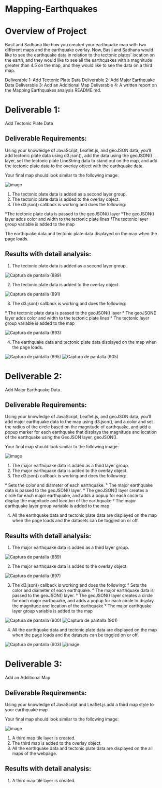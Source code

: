 # Mapping-Earthquakes

# Overview of Project

Basil and Sadhana like how you created your earthquake map with two different maps and the earthquake overlay. Now, Basil and Sadhana would like to see the earthquake data in relation to the tectonic plates’ location on the earth, and they would like to see all the earthquakes with a magnitude greater than 4.5 on the map, and they would like to see the data on a third map.

Deliverable 1: Add Tectonic Plate Data
Deliverable 2: Add Major Earthquake Data
Deliverable 3: Add an Additional Map
Deliverable 4: A written report on the Mapping Earthquakes analysis README.md.

# Deliverable 1:

Add Tectonic Plate Data
## Deliverable Requirements:

Using your knowledge of JavaScript, Leaflet.js, and geoJSON data, you’ll add tectonic plate data using d3.json(), add the data using the geoJSON() layer, set the tectonic plate LineString data to stand out on the map, and add the tectonic plate data to the overlay object with the earthquake data.

Your final map should look similar to the following image:

![image](https://user-images.githubusercontent.com/86340630/137013709-84bbfc53-afc2-45ec-ae22-8b1696a4ced1.png)

1. The tectonic plate data is added as a second layer group.
2. The tectonic plate data is added to the overlay object.
3. The d3.json() callback is working and does the following:

°The tectonic plate data is passed to the geoJSON() layer
°The geoJSON() layer adds color and width to the tectonic plate lines
°The tectonic layer group variable is added to the map

The earthquake data and tectonic plate data displayed on the map when the page loads.

## Results with detail analysis:

1. The tectonic plate data is added as a second layer group.

![Captura de pantalla (889)](https://user-images.githubusercontent.com/86340630/137025321-dc07431d-79a0-4e01-aac3-61a08e1f55d8.png)

2. The tectonic plate data is added to the overlay object.

![Captura de pantalla (891)](https://user-images.githubusercontent.com/86340630/137025532-67d276d2-83f2-45c7-9ce3-cbbc3e94e2cb.png)

3. The d3.json() callback is working and does the following:

° The tectonic plate data is passed to the geoJSON() layer
° The geoJSON() layer adds color and width to the tectonic plate lines
° The tectonic layer group variable is added to the map

![Captura de pantalla (893)](https://user-images.githubusercontent.com/86340630/137025979-68a18988-12a3-4f36-a7c7-d8bb68a58fb8.png)

4. The earthquake data and tectonic plate data displayed on the map when the page loads.

![Captura de pantalla (895)](https://user-images.githubusercontent.com/86340630/137026525-aae99937-cfe5-458b-9a0d-c5d5a70cbc3d.png)
![Captura de pantalla (905)](https://user-images.githubusercontent.com/86340630/138030334-3ecbabc4-8416-40ac-b022-0fc983ac79df.png)

# Deliverable 2:

Add Major Earthquake Data

## Deliverable Requirements:
Using your knowledge of JavaScript, Leaflet.js, and geoJSON data, you’ll add major earthquake data to the map using d3.json(), and a color and set the radius of the circle based on the magnitude of earthquake, and add a popup marker for each earthquake that displays the magnitude and location of the earthquake using the GeoJSON layer, geoJSON().

Your final map should look similar to the following image:

![image](https://user-images.githubusercontent.com/86340630/137026645-9cf56a21-7259-42ea-b46b-ad1f60b9b834.png)

1. The major earthquake data is added as a third layer group.
2. The major earthquake data is added to the overlay object.
3. The d3.json() callback is working and does the following:

° Sets the color and diameter of each earthquake.
° The major earthquake data is passed to the geoJSON() layer.
° The geoJSON() layer creates a circle for each major earthquake, and adds a popup for each circle to display the magnitude and location of the earthquake
° The major earthquake layer group variable is added to the map

4. All the earthquake data and tectonic plate data are displayed on the map when the page loads and the datasets can be toggled on or off.

## Results with detail analysis:

1. The major earthquake data is added as a third layer group.

![Captura de pantalla (889)](https://user-images.githubusercontent.com/86340630/137027001-c473de44-9ff3-4116-b065-5616b95aa76f.png)

2. The major earthquake data is added to the overlay object.

![Captura de pantalla (897)](https://user-images.githubusercontent.com/86340630/137027287-5dc8f25f-a3ab-4673-b8e4-a991a5058bfa.png)

3. The d3.json() callback is working and does the following:
° Sets the color and diameter of each earthquake.
° The major earthquake data is passed to the geoJSON() layer.
° The geoJSON() layer creates a circle for each major earthquake, and adds a popup for each circle to display the magnitude and location of the earthquake
° The major earthquake layer group variable is added to the map

![Captura de pantalla (900)](https://user-images.githubusercontent.com/86340630/137027765-603d330c-1265-4ff5-824a-f15d9f9d02ed.png)
![Captura de pantalla (901)](https://user-images.githubusercontent.com/86340630/137027838-81831f89-69ae-499a-baa3-48b32f45d1dd.png)

4. All the earthquake data and tectonic plate data are displayed on the map when the page loads and the datasets can be toggled on or off.

![Captura de pantalla (903)](https://user-images.githubusercontent.com/86340630/137028239-69d0fb56-6ada-4c82-9e46-315c27843755.png)
![image](https://user-images.githubusercontent.com/86340630/137028270-d8e21f7a-c35a-4762-a039-5afe3b44a7da.png)

# Deliverable 3:

Add an Additional Map

## Deliverable Requirements:

Using your knowledge of JavaScript and Leaflet.js add a third map style to your earthquake map.

Your final map should look similar to the following image:

![image](https://user-images.githubusercontent.com/86340630/137028369-aa52eed2-71f3-44e4-94b0-742056240341.png)

1. A third map tile layer is created.
2. The third map is added to the overlay object.
3. All the earthquake data and tectonic plate data are displayed on the all maps of the webpage.

## Results with detail analysis:

1. A third map tile layer is created.


